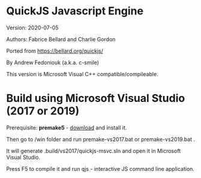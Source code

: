

# QuickJS Javascript Engine 

Version: 2020-07-05

Authors: Fabrice Bellard and Charlie Gordon

Ported from https://bellard.org/quickjs/ 

By Andrew Fedoniouk (a.k.a. c-smile)

This version is Microsoft Visual C++ compatible/compileable.

# Build using Microsoft Visual Studio (2017 or 2019)

Prerequisite: **premake5** - [download](https://premake.github.io/download.html) and install it.

Then go to /win folder and run premake-vs2017.bat or premake-vs2019.bat . 

It will generate .build/vs2017/quickjs-msvc.sln and open it in Microsoft Visual Studio.

Press F5 to compile it and run qjs - interactive JS command line application.

